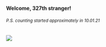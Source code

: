 #### Welcome, 327th stranger!

###### <sup>P.S. counting started approximately in 10.01.21</sup>

<img src="https://kraftwerk28.pp.ua/vcnt.png"></img>
